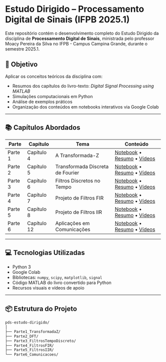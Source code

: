# Estudo Dirigido – Processamento Digital de Sinais (IFPB 2025.1)

Este repositório contém o desenvolvimento completo do Estudo Dirigido da disciplina de **Processamento Digital de Sinais**, ministrada pelo professor Moacy Pereira da Silva no IFPB - Campus Campina Grande, durante o semestre 2025.1.

## 🎯 Objetivo

Aplicar os conceitos teóricos da disciplina com:

- Resumos dos capítulos do livro-texto: *Digital Signal Processing using MATLAB*
- Simulações computacionais em Python
- Análise de exemplos práticos
- Organização dos conteúdos em notebooks interativos via Google Colab

---

## 📚 Capítulos Abordados

| Parte | Capítulo | Tema | Conteúdo |
|-------|----------|------|----------|
| Parte 1 | Capítulo 4  | A Transformada-Z                     | [Notebook](./Parte1_TransformadaZ/transformada_z.ipynb) • [Resumo](./Parte1_TransformadaZ/resumo.md) • [Vídeos](./Parte1_TransformadaZ/videos.md) |
| Parte 2 | Capítulo 5  | Transformada Discreta de Fourier     | [Notebook](./Parte2_DFT/dft.ipynb) • [Resumo](./Parte2_DFT/resumo.md) • [Vídeos](./Parte2_DFT/videos.md) |
| Parte 3 | Capítulo 6  | Filtros Discretos no Tempo           | [Notebook](./Parte3_FiltrosTempoDiscreto/filtros_discretos.ipynb) • [Resumo](./Parte3_FiltrosTempoDiscreto/resumo.md) • [Vídeos](./Parte3_FiltrosTempoDiscreto/videos.md) |
| Parte 4 | Capítulo 7  | Projeto de Filtros FIR               | [Notebook](./Parte4_FiltrosFIR/filtros_fir.ipynb) • [Resumo](./Parte4_FiltrosFIR/resumo.md) • [Vídeos](./Parte4_FiltrosFIR/videos.md) |
| Parte 5 | Capítulo 8  | Projeto de Filtros IIR               | [Notebook](./Parte5_FiltrosIIR/filtros_iir.ipynb) • [Resumo](./Parte5_FiltrosIIR/resumo.md) • [Vídeos](./Parte5_FiltrosIIR/videos.md) |
| Parte 6 | Capítulo 12 | Aplicações em Comunicações           | [Notebook](./Parte6_Comunicacoes/comunicacoes.ipynb) • [Resumo](./Parte6_Comunicacoes/resumo.md) • [Vídeos](./Parte6_Comunicacoes/videos.md) |

---

## 💻 Tecnologias Utilizadas

- Python 3
- Google Colab
- Bibliotecas: `numpy`, `scipy`, `matplotlib`, `signal`
- Código MATLAB do livro convertido para Python
- Recursos visuais e vídeos de apoio

---

## 📦 Estrutura do Projeto

```bash
pds-estudo-dirigido/
│
├── Parte1_TransformadaZ/
├── Parte2_DFT/
├── Parte3_FiltrosTempoDiscreto/
├── Parte4_FiltrosFIR/
├── Parte5_FiltrosIIR/
└── Parte6_Comunicacoes/

